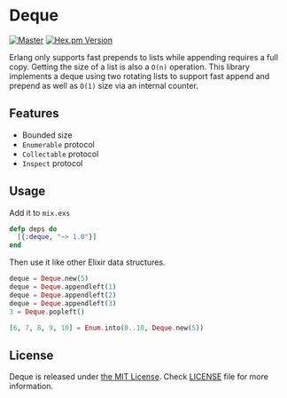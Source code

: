 # Deque

[![Master](https://travis-ci.org/discordapp/deque.svg?branch=master)](https://travis-ci.org/discordapp/deque)
[![Hex.pm Version](http://img.shields.io/hexpm/v/deque.svg?style=flat)](https://hex.pm/packages/deque)

Erlang only supports fast prepends to lists while appending requires a full copy. Getting the size of a list is also a
`O(n)` operation. This library implements a deque using two rotating lists to support fast append and prepend as well as
`O(1)` size via an internal counter.

## Features

- Bounded size
- `Enumerable` protocol
- `Collectable` protocol
- `Inspect` protocol

## Usage

Add it to `mix.exs`

```elixir
defp deps do
  [{:deque, "~> 1.0"}]
end
```

Then use it like other Elixir data structures.

```elixir
deque = Deque.new(5)
deque = Deque.appendleft(1)
deque = Deque.appendleft(2)
deque = Deque.appendleft(3)
3 = Deque.popleft()

[6, 7, 8, 9, 10] = Enum.into(0..10, Deque.new(5))
```

## License

Deque is released under [the MIT License](LICENSE).
Check [LICENSE](LICENSE) file for more information.